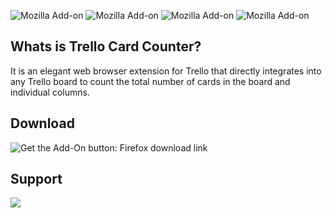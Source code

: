 ![Mozilla Add-on](https://img.shields.io/amo/v/trello-card-count) ![Mozilla Add-on](https://img.shields.io/amo/users/trello-card-count) ![Mozilla Add-on](https://img.shields.io/amo/dw/trello-card-count) ![Mozilla Add-on](https://img.shields.io/amo/rating/trello-card-count)

## Whats is Trello Card Counter?

It is an elegant web browser extension for Trello that directly integrates into any Trello board to count the total number of cards in the board and individual columns. 

## Download

![Get the Add-On button: Firefox download link](https://raw.githubusercontent.com/Trello-Card-Counter/Trello-Card-Counter-Mozilla-Extension/master/assets/get-the-addon-178x60px.dad84b42.png)

## Support

<a href="https://www.buymeacoffee.com/adamjaamour"><img src="https://img.buymeacoffee.com/button-api/?text=Buy me a coffee&emoji=&slug=adamjaamour&button_colour=FFDD00&font_colour=000000&font_family=Cookie&outline_colour=000000&coffee_colour=ffffff" /></a>
